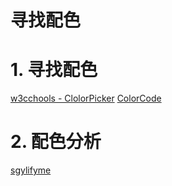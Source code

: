 # 寻找配色

# 1. 寻找配色

[w3cchools - ClolorPicker](http://w3schools.bootcss.com/colors/colors_picker.html)
[ColorCode](http://www.colourco.de/)

# 2. 配色分析

[sgylifyme](http://stylifyme.com/)